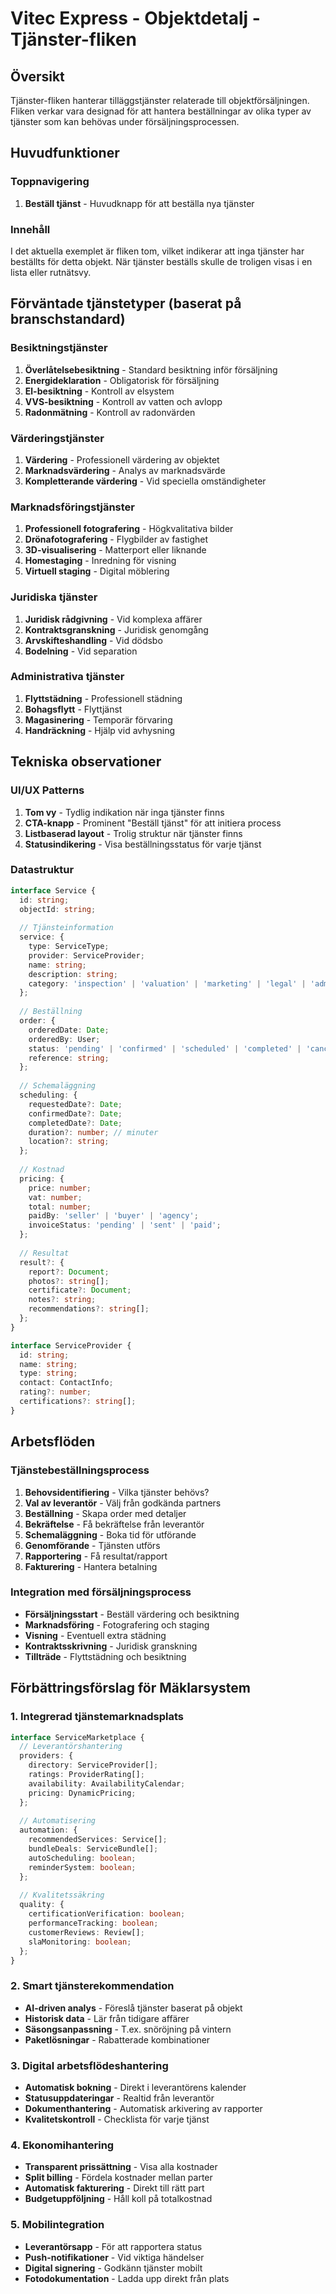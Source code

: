 # Vitec Express - Objektdetalj - Tjänster-fliken

## Översikt
Tjänster-fliken hanterar tilläggstjänster relaterade till objektförsäljningen. Fliken verkar vara designad för att hantera beställningar av olika typer av tjänster som kan behövas under försäljningsprocessen.

## Huvudfunktioner

### Toppnavigering
1. **Beställ tjänst** - Huvudknapp för att beställa nya tjänster

### Innehåll
I det aktuella exemplet är fliken tom, vilket indikerar att inga tjänster har beställts för detta objekt. När tjänster beställs skulle de troligen visas i en lista eller rutnätsvy.

## Förväntade tjänstetyper (baserat på branschstandard)

### Besiktningstjänster
1. **Överlåtelsebesiktning** - Standard besiktning inför försäljning
2. **Energideklaration** - Obligatorisk för försäljning
3. **El-besiktning** - Kontroll av elsystem
4. **VVS-besiktning** - Kontroll av vatten och avlopp
5. **Radonmätning** - Kontroll av radonvärden

### Värderingstjänster
1. **Värdering** - Professionell värdering av objektet
2. **Marknadsvärdering** - Analys av marknadsvärde
3. **Kompletterande värdering** - Vid speciella omständigheter

### Marknadsföringstjänster
1. **Professionell fotografering** - Högkvalitativa bilder
2. **Drönafotografering** - Flygbilder av fastighet
3. **3D-visualisering** - Matterport eller liknande
4. **Homestaging** - Inredning för visning
5. **Virtuell staging** - Digital möblering

### Juridiska tjänster
1. **Juridisk rådgivning** - Vid komplexa affärer
2. **Kontraktsgranskning** - Juridisk genomgång
3. **Arvskifteshandling** - Vid dödsbo
4. **Bodelning** - Vid separation

### Administrativa tjänster
1. **Flyttstädning** - Professionell städning
2. **Bohagsflytt** - Flyttjänst
3. **Magasinering** - Temporär förvaring
4. **Handräckning** - Hjälp vid avhysning

## Tekniska observationer

### UI/UX Patterns
1. **Tom vy** - Tydlig indikation när inga tjänster finns
2. **CTA-knapp** - Prominent "Beställ tjänst" för att initiera process
3. **Listbaserad layout** - Trolig struktur när tjänster finns
4. **Statusindikering** - Visa beställningsstatus för varje tjänst

### Datastruktur
```typescript
interface Service {
  id: string;
  objectId: string;
  
  // Tjänsteinformation
  service: {
    type: ServiceType;
    provider: ServiceProvider;
    name: string;
    description: string;
    category: 'inspection' | 'valuation' | 'marketing' | 'legal' | 'administrative';
  };
  
  // Beställning
  order: {
    orderedDate: Date;
    orderedBy: User;
    status: 'pending' | 'confirmed' | 'scheduled' | 'completed' | 'cancelled';
    reference: string;
  };
  
  // Schemaläggning
  scheduling: {
    requestedDate?: Date;
    confirmedDate?: Date;
    completedDate?: Date;
    duration?: number; // minuter
    location?: string;
  };
  
  // Kostnad
  pricing: {
    price: number;
    vat: number;
    total: number;
    paidBy: 'seller' | 'buyer' | 'agency';
    invoiceStatus: 'pending' | 'sent' | 'paid';
  };
  
  // Resultat
  result?: {
    report?: Document;
    photos?: string[];
    certificate?: Document;
    notes?: string;
    recommendations?: string[];
  };
}

interface ServiceProvider {
  id: string;
  name: string;
  type: string;
  contact: ContactInfo;
  rating?: number;
  certifications?: string[];
}
```

## Arbetsflöden

### Tjänstebeställningsprocess
1. **Behovsidentifiering** - Vilka tjänster behövs?
2. **Val av leverantör** - Välj från godkända partners
3. **Beställning** - Skapa order med detaljer
4. **Bekräftelse** - Få bekräftelse från leverantör
5. **Schemaläggning** - Boka tid för utförande
6. **Genomförande** - Tjänsten utförs
7. **Rapportering** - Få resultat/rapport
8. **Fakturering** - Hantera betalning

### Integration med försäljningsprocess
- **Försäljningsstart** - Beställ värdering och besiktning
- **Marknadsföring** - Fotografering och staging
- **Visning** - Eventuell extra städning
- **Kontraktsskrivning** - Juridisk granskning
- **Tillträde** - Flyttstädning och besiktning

## Förbättringsförslag för Mäklarsystem

### 1. Integrerad tjänstemarknadsplats
```typescript
interface ServiceMarketplace {
  // Leverantörshantering
  providers: {
    directory: ServiceProvider[];
    ratings: ProviderRating[];
    availability: AvailabilityCalendar;
    pricing: DynamicPricing;
  };
  
  // Automatisering
  automation: {
    recommendedServices: Service[];
    bundleDeals: ServiceBundle[];
    autoScheduling: boolean;
    reminderSystem: boolean;
  };
  
  // Kvalitetssäkring
  quality: {
    certificationVerification: boolean;
    performanceTracking: boolean;
    customerReviews: Review[];
    slaMonitoring: boolean;
  };
}
```

### 2. Smart tjänsterekommendation
- **AI-driven analys** - Föreslå tjänster baserat på objekt
- **Historisk data** - Lär från tidigare affärer
- **Säsongsanpassning** - T.ex. snöröjning på vintern
- **Paketlösningar** - Rabatterade kombinationer

### 3. Digital arbetsflödeshantering
- **Automatisk bokning** - Direkt i leverantörens kalender
- **Statusuppdateringar** - Realtid från leverantör
- **Dokumenthantering** - Automatisk arkivering av rapporter
- **Kvalitetskontroll** - Checklista för varje tjänst

### 4. Ekonomihantering
- **Transparent prissättning** - Visa alla kostnader
- **Split billing** - Fördela kostnader mellan parter
- **Automatisk fakturering** - Direkt till rätt part
- **Budgetuppföljning** - Håll koll på totalkostnad

### 5. Mobilintegration
- **Leverantörsapp** - För att rapportera status
- **Push-notifikationer** - Vid viktiga händelser
- **Digital signering** - Godkänn tjänster mobilt
- **Fotodokumentation** - Ladda upp direkt från plats